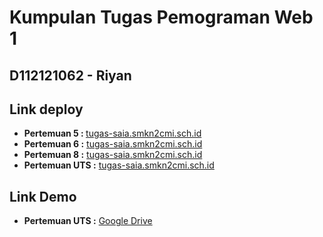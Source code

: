 # Kumpulan Tugas Pemograman Web 1

## D112121062 -  Riyan

## Link deploy

-  <b>Pertemuan 5 : </b><a href="https://tugas-saia.smkn2cmi.sch.id/pertemuan-5/" target="_blank">tugas-saia.smkn2cmi.sch.id</a> <br>
-  <b>Pertemuan 6 :</b> <a href="https://tugas-saia.smkn2cmi.sch.id/pertemuan-6/" target="_blank">tugas-saia.smkn2cmi.sch.id</a>
-  <b>Pertemuan 8 :</b> <a href="https://tugas-saia.smkn2cmi.sch.id/pertemuan-8/" target="_blank">tugas-saia.smkn2cmi.sch.id</a>
-  <b>Pertemuan UTS :</b> <a href="https://tugas-saia.smkn2cmi.sch.id/pertemuan-9/" target="_blank">tugas-saia.smkn2cmi.sch.id</a>

## Link Demo
-  <b>Pertemuan UTS :</b> <a href="https://drive.google.com/file/d/1M3QjiGAkkCdbhYv4cR6zvc1H9hXiUvOy/view?usp=sharing" target="_blank">Google Drive</a>
